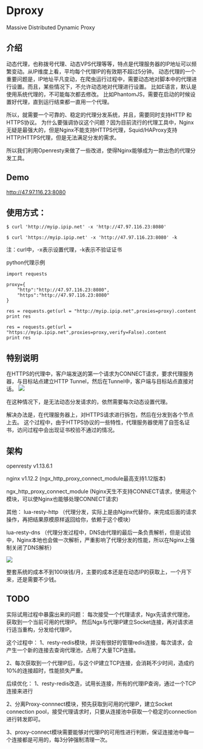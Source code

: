 # Dproxy
Massive Distributed Dynamic Proxy

## 介绍
动态代理，也称拨号代理、动态VPS代理等等，特点是代理服务器的IP地址可以频繁变动。从IP维度上看，平均每个代理IP的有效期不超过5分钟。
动态代理的一个重要问题是，IP地址平凡变动，在爬虫运行过程中，需要动态地对脚本中的代理进行设置。而且，某些情况下，不允许动态地对代理进行设置。
比如E语言，默认是使用系统代理的，不可能每次都去修改。
比如PhantomJS，需要在启动的时候设置好代理，直到运行结束都一直用一个代理。

所以，就需要一个可靠的、稳定的代理分发系统，并且，需要同时支持HTTP 和HTTPS协议。
为什么要强调协议这个问题？因为目前流行的代理工具中，Nginx无疑是最强大的，但是Nginx不能支持HTTPS代理，Squid/HAProxy支持HTTP/HTTPS代理，但是无法满足分发的需求。

所以我们利用Openresty来做了一些改进，使得Nginx能够成为一款出色的代理分发工具。

## Demo

http://47.97.116.23:8080

## 使用方式：

	$ curl 'http://myip.ipip.net' -x 'http://47.97.116.23:8080'
	
	$ curl 'https://myip.ipip.net' -x 'http://47.97.116.23:8080' -k

注：curl中，-x表示设置代理，-k表示不验证证书

python代理示例

	import requests

	proxy={
    	"http":"http://47.97.116.23:8080",
    	"https":"http://47.97.116.23:8080"
	}

	res = requests.get(url = "http://myip.ipip.net",proxies=proxy).content
	print res

	res = requests.get(url = "https://myip.ipip.net",proxies=proxy,verify=False).content
	print res

## 特别说明

在HTTPS的代理中，客户端发送的第一个请求为CONNECT请求，要求代理服务器，与目标站点建立HTTP Tunnel，然后在Tunnel中，客户端与目标站点直接对话。
![](15148945412589.png)

在这种情况下，是无法动态分发请求的，依然需要每次动态设置代理。

解决办法是，在代理服务器上，对HTTPS请求进行拆包，然后在分发到各个节点上去。
这个过程中，由于HTTPS协议的一些特性，代理服务器使用了自签名证书，访问过程中会出现证书校验不通过的情况。

## 架构
openresty v1.13.6.1

nginx v1.12.2 (ngx_http_proxy_connect_module最高支持1.12版本)

ngx_http_proxy_connect_module (Nginx天生不支持CONNECT请求，使用这个模块，可以使Nginx也能够处理CONNECT请求)

其他：
lua-resty-http （代理分发，实际上是由Nginx代替你，来完成后面的请求操作，再把结果原模原样返回给你，依赖于这个模块）

lua-resty-dns （代理分发过程中，DNS由代理的最后一条负责解析，但是试验中，Nginx本地也会做一次解析，严重影响了代理分发的性能，所以在Nginx上强制关闭了DNS解析）

![](15148942971830.jpg)


整套系统的成本不到100块钱/月，主要的成本还是在动态IP的获取上，一个月下来，还是需要不少钱。

## TODO

实际试用过程中暴露出来的问题：
每次接受一个代理请求，Ngx先请求代理池，获取到一个当前可用的代理IP。
然后Ngx与代理IP建立Socket连接，再对请求进行适当重构，分发给代理IP。

这个过程中：
1、resty-redis模块，并没有很好的管理redis连接，每次请求，会产生一个新的连接去查询代理池，占用了大量TCP连接。

2、每次获取到一个代理IP后，与这个IP建立TCP连接，会消耗不少时间，造成约10%的连接超时，性能损失严重。

后续优化：
1、resty-redis改造，试用长连接，所有的代理IP查询，通过一个TCP连接来进行

2、分离Proxy-connnect模块，预先获取到可用的代理IP，建立Socket connection pool，接受代理请求时，只要从连接池中获取一个稳定的connection进行转发即可。

3、proxy-connect模块需要能够对代理IP的可用性进行判断，保证连接池中每一个连接都是可用的，每3分钟强制清理一次。



